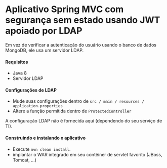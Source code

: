 # Aplicativo Spring MVC com segurança sem estado usando JWT apoiado por LDAP

Em vez de verificar a autenticação do usuário usando o banco de dados MongoDB, ele usa um servidor LDAP.

#### Requisitos

 * Java 8
 * Servidor LDAP

#### Configurações de LDAP

 * Mude suas configurações dentro de `src / main / resources / application.properties`
 * Altere a função permitida dentro de `ProtectedController`

A configuração LDAP não é fornecida aqui (dependendo do seu serviço de TI).

#### Construindo e instalando o aplicativo

 * Execute `mvn clean install`.
 * implantar o WAR integrado em seu contêiner de servlet favorito (JBoss, Tomcat, ...)

 